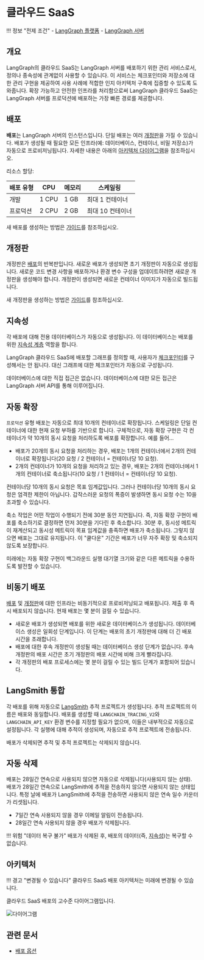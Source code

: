 # 클라우드 SaaS

!!! 정보 "전제 조건"
    - [LangGraph 플랫폼](./langgraph_platform.md)
    - [LangGraph 서버](./langgraph_server.md)

## 개요

LangGraph의 클라우드 SaaS는 LangGraph 서버를 배포하기 위한 관리 서비스로서, 정의나 종속성에 관계없이 사용할 수 있습니다. 이 서비스는 체크포인터와 저장소에 대한 관리 구현을 제공하여 사용 사례에 적합한 인지 아키텍처 구축에 집중할 수 있도록 도와줍니다. 확장 가능하고 안전한 인프라를 처리함으로써 LangGraph 클라우드 SaaS는 LangGraph 서버를 프로덕션에 배포하는 가장 빠른 경로를 제공합니다.

## 배포

**배포**는 LangGraph 서버의 인스턴스입니다. 단일 배포는 여러 [개정판](#revision)을 가질 수 있습니다. 배포가 생성될 때 필요한 모든 인프라(예: 데이터베이스, 컨테이너, 비밀 저장소)가 자동으로 프로비저닝됩니다. 자세한 내용은 아래의 [아키텍처 다이어그램](#architecture)을 참조하십시오.

리소스 할당:

| **배포 유형** | **CPU** | **메모리** | **스케일링**         |
|---------------|---------|------------|---------------------|
| 개발          | 1 CPU   | 1 GB       | 최대 1 컨테이너    |
| 프로덕션      | 2 CPU   | 2 GB       | 최대 10 컨테이너   |

새 배포를 생성하는 방법은 [가이드](../cloud/deployment/cloud.md#create-new-deployment)를 참조하십시오.

## 개정판

개정판은 [배포](#deployment)의 반복판입니다. 새로운 배포가 생성되면 초기 개정판이 자동으로 생성됩니다. 새로운 코드 변경 사항을 배포하거나 환경 변수 구성을 업데이트하려면 새로운 개정판을 생성해야 합니다. 개정판이 생성되면 새로운 컨테이너 이미지가 자동으로 빌드됩니다.

새 개정판을 생성하는 방법은 [가이드](../cloud/deployment/cloud.md#create-new-revision)를 참조하십시오.

## 지속성

각 배포에 대해 전용 데이터베이스가 자동으로 생성됩니다. 이 데이터베이스는 배포를 위한 [지속성 계층](../concepts/persistence.md) 역할을 합니다.

LangGraph 클라우드 SaaS에 배포할 그래프를 정의할 때, 사용자가 [체크포인터](../concepts/persistence.md#checkpointer-libraries)를 구성해서는 안 됩니다. 대신 그래프에 대한 체크포인터가 자동으로 구성됩니다.

데이터베이스에 대한 직접 접근은 없습니다. 데이터베이스에 대한 모든 접근은 LangGraph 서버 API를 통해 이루어집니다.

## 자동 확장

`프로덕션` 유형 배포는 자동으로 최대 10개의 컨테이너로 확장됩니다. 스케일링은 단일 컨테이너에 대한 현재 요청 부하를 기반으로 합니다. 구체적으로, 자동 확장 구현은 각 컨테이너가 약 10개의 동시 요청을 처리하도록 배포를 확장합니다. 예를 들어...

- 배포가 20개의 동시 요청을 처리하는 경우, 배포는 1개의 컨테이너에서 2개의 컨테이너로 확장됩니다(20 요청 / 2 컨테이너 = 컨테이너당 10 요청).
- 2개의 컨테이너가 10개의 요청을 처리하고 있는 경우, 배포는 2개의 컨테이너에서 1개의 컨테이너로 축소됩니다(10 요청 / 1 컨테이너 = 컨테이너당 10 요청).

컨테이너당 10개의 동시 요청은 목표 임계값입니다. 그러나 컨테이너당 10개의 동시 요청은 엄격한 제한이 아닙니다. 갑작스러운 요청의 폭증이 발생하면 동시 요청 수는 10을 초과할 수 있습니다.

축소 작업은 어떤 작업이 수행되기 전에 30분 동안 지연됩니다. 즉, 자동 확장 구현이 배포를 축소하기로 결정하면 먼저 30분을 기다린 후 축소합니다. 30분 후, 동시성 메트릭이 재계산되고 동시성 메트릭이 목표 임계값을 충족하면 배포가 축소됩니다. 그렇지 않으면 배포는 그대로 유지됩니다. 이 "쿨다운" 기간은 배포가 너무 자주 확장 및 축소되지 않도록 보장합니다.

미래에는 자동 확장 구현이 백그라운드 실행 대기열 크기와 같은 다른 메트릭을 수용하도록 발전할 수 있습니다.

## 비동기 배포

[배포](#deployment) 및 [개정판](#revision)에 대한 인프라는 비동기적으로 프로비저닝되고 배포됩니다. 제출 후 즉시 배포되지 않습니다. 현재 배포는 몇 분이 걸릴 수 있습니다.

- 새로운 배포가 생성되면 배포를 위한 새로운 데이터베이스가 생성됩니다. 데이터베이스 생성은 일회성 단계입니다. 이 단계는 배포의 초기 개정판에 대해 더 긴 배포 시간을 초래합니다.
- 배포에 대한 후속 개정판이 생성될 때는 데이터베이스 생성 단계가 없습니다. 후속 개정판의 배포 시간은 초기 개정판의 배포 시간에 비해 크게 빨라집니다.
- 각 개정판의 배포 프로세스에는 몇 분이 걸릴 수 있는 빌드 단계가 포함되어 있습니다.

## LangSmith 통합

각 배포를 위해 자동으로 [LangSmith](https://docs.smith.langchain.com/) 추적 프로젝트가 생성됩니다. 추적 프로젝트의 이름은 배포와 동일합니다. 배포를 생성할 때 `LANGCHAIN_TRACING_V2`와 `LANGCHAIN_API_KEY` 환경 변수를 지정할 필요가 없으며, 이들은 내부적으로 자동으로 설정됩니다. 각 실행에 대해 추적이 생성되며, 자동으로 추적 프로젝트에 전송됩니다.

배포가 삭제되면 추적 및 추적 프로젝트는 삭제되지 않습니다.

## 자동 삭제

배포는 28일간 연속으로 사용되지 않으면 자동으로 삭제됩니다(사용되지 않는 상태). 배포가 28일간 연속으로 LangSmith에 추적을 전송하지 않으면 사용되지 않는 상태입니다. 특정 날에 배포가 LangSmith에 추적을 전송하면 사용되지 않은 연속 일수 카운터가 리셋됩니다.

- 7일간 연속 사용되지 않을 경우 이메일 알림이 전송됩니다.
- 28일간 연속 사용되지 않을 경우 배포가 삭제됩니다.

!!! 위험 "데이터 복구 불가"
    배포가 삭제된 후, 배포의 데이터(즉, [지속성](#persistence))는 복구할 수 없습니다.

## 아키텍처

!!! 경고 "변경될 수 있습니다"
    클라우드 SaaS 배포 아키텍처는 미래에 변경될 수 있습니다.

클라우드 SaaS 배포의 고수준 다이어그램입니다.

![다이어그램](img/langgraph_cloud_architecture.png)

## 관련 문서

- [배포 옵션](./deployment_options.md)
